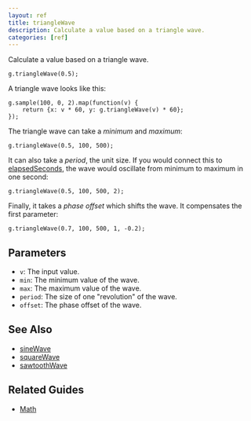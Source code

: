 ```yaml
---
layout: ref
title: triangleWave
description: Calculate a value based on a triangle wave.
categories: [ref]
---
```

Calculate a value based on a triangle wave.

    g.triangleWave(0.5);

A triangle wave looks like this:

    g.sample(100, 0, 2).map(function(v) {
        return {x: v * 60, y: g.triangleWave(v) * 60};
    });

The triangle wave can take a *minimum* and *maximum*:

    g.triangleWave(0.5, 100, 500);

It can also take a *period*, the unit size. If you would connect this to [elapsedSeconds](elapsedSeconds.html), the wave would oscillate from minimum to maximum in one second:

    g.triangleWave(0.5, 100, 500, 2);

Finally, it takes a *phase offset* which shifts the wave. It compensates the first parameter:

    g.triangleWave(0.7, 100, 500, 1, -0.2);

## Parameters
- `v`: The input value.
- `min`: The minimum value of the wave.
- `max`: The maximum value of the wave.
- `period`: The size of one "revolution" of the wave.
- `offset`: The phase offset of the wave.

## See Also
- [sineWave](sineWave.html)
- [squareWave](squareWave.html)
- [sawtoothWave](sawtoothWave.html)

## Related Guides
- [Math](../guide/math.html)
